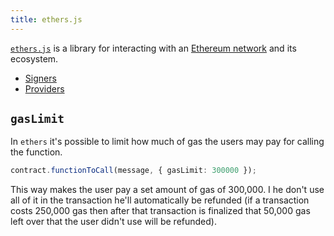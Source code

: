 ```yaml
---
title: ethers.js
---
```


[`ethers.js`](https://docs.ethers.io/v5/) is a library for interacting with an [Ethereum network](/Ethereum%20network) and its ecosystem.

- [Signers](/knowledge/Web3/frontend/Signers.md)
- [Providers](/knowledge/Web3/frontend/Providers.md)

## `gasLimit`

In `ethers` it's possible to limit how much of gas the users may pay for calling the function.

```ts
contract.functionToCall(message, { gasLimit: 300000 });
```

This way makes the user pay a set amount of gas of 300,000. I he don't use all of it in the transaction he'll automatically be refunded (if a transaction costs 250,000 gas then after that transaction is finalized that 50,000 gas left over that the user didn't use will be refunded).
